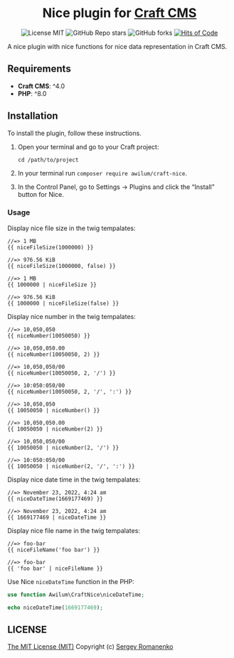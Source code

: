 <h1 align="center">Nice plugin for <a href="https://github.com/craftcms">Craft CMS</a></h1>

<p align="center">
<img src="https://img.shields.io/badge/license-MIT-blue.svg?label=License" alt="License MIT"> <img alt="GitHub Repo stars" src="https://img.shields.io/github/stars/awilum/craft-nice?label=Stars"> <img alt="GitHub forks" src="https://img.shields.io/github/forks/awilum/craft-nice?label=Forks"> <a href="https://hitsofcode.com"><img alt="Hits of Code" src="https://hitsofcode.com/github/awilum/craft-nice?branch=1.x"></a>
</p>

A nice plugin with nice functions for nice data representation in Craft CMS.

## Requirements

* **Craft CMS**: ^4.0
* **PHP**: ^8.0

## Installation

To install the plugin, follow these instructions.

1. Open your terminal and go to your Craft project:
    ```
    cd /path/to/project
    ```

2. In your terminal run `composer require awilum/craft-nice`.

3. In the Control Panel, go to Settings → Plugins and click the “Install” button for Nice.

### Usage

Display nice file size in the twig tempalates:

```
//=> 1 MB
{{ niceFileSize(1000000) }}

//=> 976.56 KiB
{{ niceFileSize(1000000, false) }}

//=> 1 MB
{{ 1000000 | niceFileSize }}

//=> 976.56 KiB
{{ 1000000 | niceFileSize(false) }}
```

Display nice number in the twig tempalates:

```
//=> 10,050,050
{{ niceNumber(10050050) }}

//=> 10,050,050.00
{{ niceNumber(10050050, 2) }}

//=> 10,050,050/00
{{ niceNumber(10050050, 2, '/') }}

//=> 10:050:050/00
{{ niceNumber(10050050, 2, '/', ':') }}

//=> 10,050,050
{{ 10050050 | niceNumber() }}

//=> 10,050,050.00
{{ 10050050 | niceNumber(2) }}

//=> 10,050,050/00
{{ 10050050 | niceNumber(2, '/') }}

//=> 10:050:050/00
{{ 10050050 | niceNumber(2, '/', ':') }}
```

Display nice date time in the twig tempalates:

```
//=> November 23, 2022, 4:24 am
{{ niceDateTime(1669177469) }}

//=> November 23, 2022, 4:24 am
{{ 1669177469 | niceDateTime }}
```

Display nice file name in the twig tempalates:

```
//=> foo-bar
{{ niceFileName('foo bar') }}

//=> foo-bar
{{ 'foo bar' | niceFileName }}
```

Use Nice `niceDateTime` function in the PHP:

```php
use function Awilum\CraftNice\niceDateTime;

echo niceDateTime(1669177469);
```

## LICENSE
[The MIT License (MIT)](https://github.com/awilum/craft-nice/blob/master/LICENSE.md)
Copyright (c) [Sergey Romanenko](https://awilum.github.io/)
